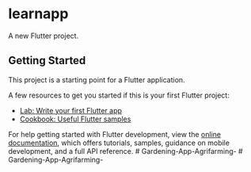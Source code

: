 # learnapp

A new Flutter project.

## Getting Started

This project is a starting point for a Flutter application.

A few resources to get you started if this is your first Flutter project:

- [Lab: Write your first Flutter app](https://docs.flutter.dev/get-started/codelab)
- [Cookbook: Useful Flutter samples](https://docs.flutter.dev/cookbook)

For help getting started with Flutter development, view the
[online documentation](https://docs.flutter.dev/), which offers tutorials,
samples, guidance on mobile development, and a full API reference.
#   G a r d e n i n g - A p p - A g r i f a r m i n g -  
 #   G a r d e n i n g - A p p - A g r i f a r m i n g -  
 